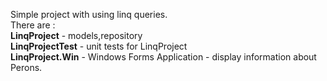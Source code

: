 
Simple project with using linq queries.</br>
There are : </br>
<b>LinqProject</b> - models,repository</br>
<b>LinqProjectTest</b> - unit tests for LinqProject</br>
<b>LinqProject.Win</b> - Windows Forms Application - display information about Perons.</br>
